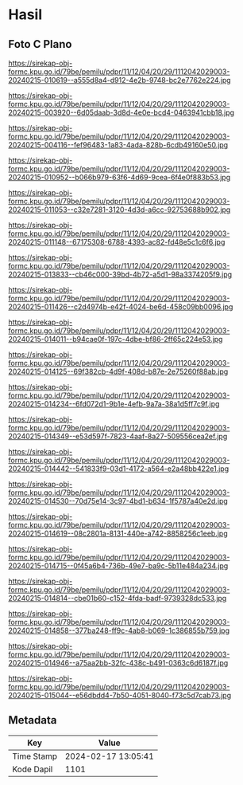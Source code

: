 # Hasil

## Foto C Plano

https://sirekap-obj-formc.kpu.go.id/79be/pemilu/pdpr/11/12/04/20/29/1112042029003-20240215-010619--a555d8a4-d912-4e2b-9748-bc2e7762e224.jpg

https://sirekap-obj-formc.kpu.go.id/79be/pemilu/pdpr/11/12/04/20/29/1112042029003-20240215-003920--6d05daab-3d8d-4e0e-bcd4-0463941cbb18.jpg

https://sirekap-obj-formc.kpu.go.id/79be/pemilu/pdpr/11/12/04/20/29/1112042029003-20240215-004116--fef96483-1a83-4ada-828b-6cdb49160e50.jpg

https://sirekap-obj-formc.kpu.go.id/79be/pemilu/pdpr/11/12/04/20/29/1112042029003-20240215-010952--b066b979-63f6-4d69-9cea-6f4e0f883b53.jpg

https://sirekap-obj-formc.kpu.go.id/79be/pemilu/pdpr/11/12/04/20/29/1112042029003-20240215-011053--c32e7281-3120-4d3d-a6cc-92753688b902.jpg

https://sirekap-obj-formc.kpu.go.id/79be/pemilu/pdpr/11/12/04/20/29/1112042029003-20240215-011148--67175308-6788-4393-ac82-fd48e5c1c6f6.jpg

https://sirekap-obj-formc.kpu.go.id/79be/pemilu/pdpr/11/12/04/20/29/1112042029003-20240215-013833--cb46c000-39bd-4b72-a5d1-98a3374205f9.jpg

https://sirekap-obj-formc.kpu.go.id/79be/pemilu/pdpr/11/12/04/20/29/1112042029003-20240215-011426--c2d4974b-e42f-4024-be6d-458c09bb0096.jpg

https://sirekap-obj-formc.kpu.go.id/79be/pemilu/pdpr/11/12/04/20/29/1112042029003-20240215-014011--b94cae0f-197c-4dbe-bf86-2ff65c224e53.jpg

https://sirekap-obj-formc.kpu.go.id/79be/pemilu/pdpr/11/12/04/20/29/1112042029003-20240215-014125--69f382cb-4d9f-408d-b87e-2e75260f88ab.jpg

https://sirekap-obj-formc.kpu.go.id/79be/pemilu/pdpr/11/12/04/20/29/1112042029003-20240215-014234--6fd072d1-9b1e-4efb-9a7a-38a1d5ff7c9f.jpg

https://sirekap-obj-formc.kpu.go.id/79be/pemilu/pdpr/11/12/04/20/29/1112042029003-20240215-014349--e53d597f-7823-4aaf-8a27-509556cea2ef.jpg

https://sirekap-obj-formc.kpu.go.id/79be/pemilu/pdpr/11/12/04/20/29/1112042029003-20240215-014442--541833f9-03d1-4172-a564-e2a48bb422e1.jpg

https://sirekap-obj-formc.kpu.go.id/79be/pemilu/pdpr/11/12/04/20/29/1112042029003-20240215-014530--70d75e14-3c97-4bd1-b634-1f5787a40e2d.jpg

https://sirekap-obj-formc.kpu.go.id/79be/pemilu/pdpr/11/12/04/20/29/1112042029003-20240215-014619--08c2801a-8131-440e-a742-8858256c1eeb.jpg

https://sirekap-obj-formc.kpu.go.id/79be/pemilu/pdpr/11/12/04/20/29/1112042029003-20240215-014715--0f45a6b4-736b-49e7-ba9c-5b11e484a234.jpg

https://sirekap-obj-formc.kpu.go.id/79be/pemilu/pdpr/11/12/04/20/29/1112042029003-20240215-014814--cbe01b60-c152-4fda-badf-9739328dc533.jpg

https://sirekap-obj-formc.kpu.go.id/79be/pemilu/pdpr/11/12/04/20/29/1112042029003-20240215-014858--377ba248-ff9c-4ab8-b069-1c386855b759.jpg

https://sirekap-obj-formc.kpu.go.id/79be/pemilu/pdpr/11/12/04/20/29/1112042029003-20240215-014946--a75aa2bb-32fc-438c-b491-0363c6d6187f.jpg

https://sirekap-obj-formc.kpu.go.id/79be/pemilu/pdpr/11/12/04/20/29/1112042029003-20240215-015044--e56dbdd4-7b50-4051-8040-f73c5d7cab73.jpg


## Metadata

| Key        | Value               |
| ---------- | ------------------- |
| Time Stamp | 2024-02-17 13:05:41 |
| Kode Dapil | 1101                |



